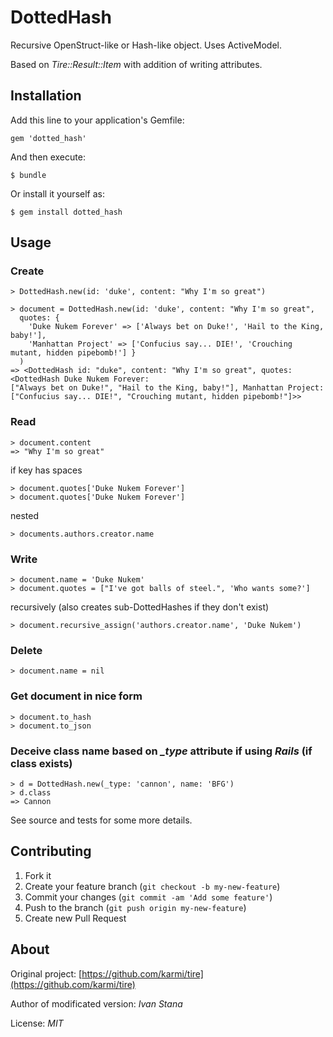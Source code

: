 # DottedHash

Recursive OpenStruct-like or Hash-like object. Uses ActiveModel.

Based on *Tire::Result::Item* with addition of writing attributes.

## Installation

Add this line to your application's Gemfile:

    gem 'dotted_hash'

And then execute:

    $ bundle

Or install it yourself as:

    $ gem install dotted_hash

## Usage

### Create

    > DottedHash.new(id: 'duke', content: "Why I'm so great")

    > document = DottedHash.new(id: 'duke', content: "Why I'm so great",
      quotes: { 
        'Duke Nukem Forever' => ['Always bet on Duke!', 'Hail to the King, baby!'],
        'Manhattan Project' => ['Confucius say... DIE!', 'Crouching mutant, hidden pipebomb!'] }
      )
    => <DottedHash id: "duke", content: "Why I'm so great", quotes: <DottedHash Duke Nukem Forever:
    ["Always bet on Duke!", "Hail to the King, baby!"], Manhattan Project: ["Confucius say... DIE!", "Crouching mutant, hidden pipebomb!"]>>

### Read

    > document.content
    => "Why I'm so great"

if key has spaces

    > document.quotes['Duke Nukem Forever']
    > document.quotes['Duke Nukem Forever']

nested

    > documents.authors.creator.name
   
### Write

    > document.name = 'Duke Nukem'
    > document.quotes = ["I've got balls of steel.", 'Who wants some?']

recursively (also creates sub-DottedHashes if they don't exist)

    > document.recursive_assign('authors.creator.name', 'Duke Nukem')

### Delete

    > document.name = nil

### Get document in nice form

    > document.to_hash
    > document.to_json

### Deceive class name based on *_type* attribute if using *Rails* (if class exists)

    > d = DottedHash.new(_type: 'cannon', name: 'BFG')
    > d.class
    => Cannon

See source and tests for some more details.

## Contributing

1. Fork it
2. Create your feature branch (`git checkout -b my-new-feature`)
3. Commit your changes (`git commit -am 'Add some feature'`)
4. Push to the branch (`git push origin my-new-feature`)
5. Create new Pull Request

## About

Original project: [https://github.com/karmi/tire](https://github.com/karmi/tire)

Author of modificated version: *Ivan Stana*

License: *MIT*